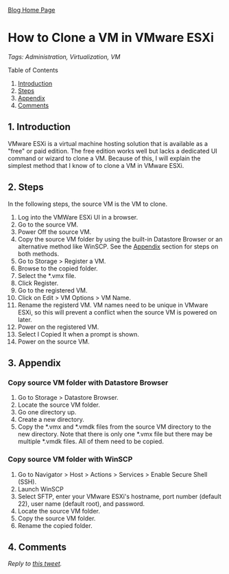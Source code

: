 [Blog Home Page](../../README.md)

# How to Clone a VM in VMware ESXi

_Tags: Administration, Virtualization, VM_

Table of Contents
1. [Introduction](#introduction)
2. [Steps](#steps)
3. [Appendix](#appendix)
4. [Comments](#comments)

##  1. <a name='introduction'></a>Introduction

VMware ESXi is a virtual machine hosting solution that is available as a "free" or paid edition. The free edition works well but lacks a dedicated UI command or wizard to clone a VM. Because of this, I will explain the simplest method that I know of to clone a VM in VMware ESXi.

## 2. <a name='steps'></a>Steps

In the following steps, the source VM is the VM to clone.

1. Log into the VMWare ESXi UI in a browser.
2. Go to the source VM.
3. Power Off the source VM.
4. Copy the source VM folder by using the built-in Datastore Browser or an alternative method like WinSCP. See the [Appendix](#appendix) section for steps on both methods.
5. Go to Storage > Register a VM.
6. Browse to the copied folder.
7. Select the *.vmx file.
8. Click Register.
9. Go to the registered VM.
10. Click on Edit > VM Options > VM Name.
11. Rename the registerd VM. VM names need to be unique in VMware ESXi, so this will prevent a conflict when the source VM is powered on later.
12. Power on the registered VM.
13. Select I Copied It when a prompt is shown.
14. Power on the source VM.

## 3. <a name='appendix'></a>Appendix

### Copy source VM folder with Datastore Browser

1. Go to Storage > Datastore Browser.
2. Locate the source VM folder.
3. Go one directory up.
4. Create a new directory.
5. Copy the *.vmx and *.vmdk files from the source VM directory to the new directory. Note that there is only one *.vmx file but there may be multiple *.vmdk files. All of them need to be copied.

### Copy source VM folder with WinSCP

1. Go to Navigator > Host > Actions > Services > Enable Secure Shell (SSH).
2. Launch WinSCP
3. Select SFTP, enter your VMware ESXi's hostname, port number (default 22), user name (default root), and password.
4. Locate the source VM folder.
5. Copy the source VM folder.
6. Rename the copied folder.

## 4. <a name='comments'></a>Comments

_Reply to [this tweet]()._